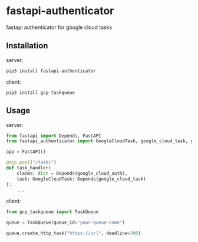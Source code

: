 # fastapi-authenticator

fastapi authenticator for google cloud tasks

## Installation

server:

~~~
pip3 install fastapi-authenticator
~~~

client:

~~~
pip3 install gcp-taskqueue
~~~

## Usage

server:

~~~python
from fastapi import Depends, FastAPI
from fastapi_authenticator import GoogleCloudTask, google_cloud_task, google_cloud_auth

app = FastAPI()

@app.post("/task1")
def task_handler(
    claims: dict = Depends(google_cloud_auth),
    task: GoogleCloudTask: Depends(google_cloud_task)
):
    ...
~~~

client:

~~~python
from gcp_taskqueue import TaskQueue

queue = TaskQueue(queue_id="your-queue-name")

queue.create_http_task("https://url", deadline=300)
~~~
